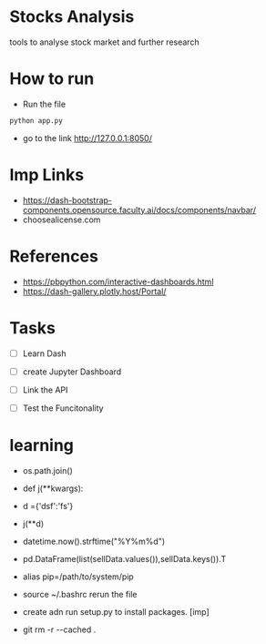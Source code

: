 # Stocks Analysis
tools to analyse stock market and further research

# How to run
- Run the file 
```bash
python app.py
```
- go to the link http://127.0.0.1:8050/

# Imp Links
- https://dash-bootstrap-components.opensource.faculty.ai/docs/components/navbar/
- choosealicense.com

# References
- https://pbpython.com/interactive-dashboards.html
- https://dash-gallery.plotly.host/Portal/

# Tasks
- [ ] Learn Dash
- [ ] create Jupyter Dashboard
- [ ] Link the API
- [ ] Test the Funcitonality


# learning
- os.path.join()

- def j(**kwargs):
- d ={'dsf':'fs'}
- j(**d)

- datetime.now().strftime("%Y%m%d")

- pd.DataFrame(list(sellData.values()),sellData.keys()).T

- alias pip=/path/to/system/pip
- source ~/.bashrc rerun the file
- create adn run setup.py to install packages. [imp]

- git rm -r --cached .